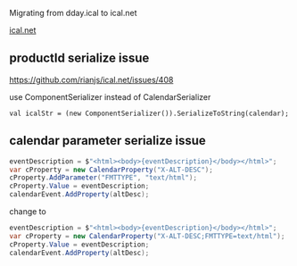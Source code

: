 Migrating from dday.ical to ical.net

[ical.net](https://github.com/rianjs/ical.net/wiki/Migrating-from-dday.ical)

## productId serialize issue
https://github.com/rianjs/ical.net/issues/408

use ComponentSerializer instead of CalendarSerializer

```
val icalStr = (new ComponentSerializer()).SerializeToString(calendar);
```

## calendar parameter serialize issue
```cs
eventDescription = $"<html><body>{eventDescription}</body></html>";
var cProperty = new CalendarProperty("X-ALT-DESC");
cProperty.AddParameter("FMTTYPE", "text/html");
cProperty.Value = eventDescription;
calendarEvent.AddProperty(altDesc);
```
change to

```cs
eventDescription = $"<html><body>{eventDescription}</body></html>";
var cProperty = new CalendarProperty("X-ALT-DESC;FMTTYPE=text/html");
cProperty.Value = eventDescription;
calendarEvent.AddProperty(altDesc);
```
